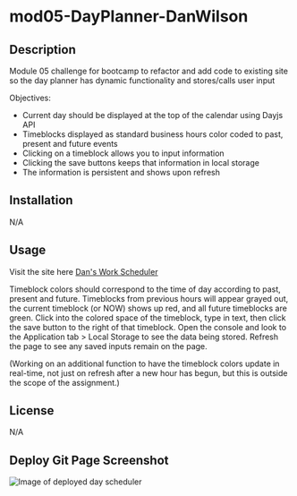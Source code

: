 # mod05-DayPlanner-DanWilson

## Description
Module 05 challenge for bootcamp to refactor and add code to existing site so the day planner has dynamic functionality and stores/calls user input

Objectives:

- Current day should be displayed at the top of the calendar using Dayjs API
- Timeblocks displayed as standard business hours color coded to past, present and future events
- Clicking on a timeblock allows you to input information
- Clicking the save buttons keeps that information in local storage
- The information is persistent and shows upon refresh


## Installation

N/A

## Usage

Visit the site here [Dan's Work Scheduler](https://part-time-dan.github.io/mod04-Quiz-DanWilson/)

Timeblock colors should correspond to the time of day according to past, present and future. Timeblocks from previous hours will appear grayed out, the current timeblock (or NOW) shows up red, and all future timeblocks are green. Click into the colored space of the timeblock, type in text, then click the save button to the right of that timeblock. Open the console and look to the Application tab > Local Storage to see the data being stored. Refresh the page to see any saved inputs remain on the page.

(Working on an additional function to have the timeblock colors update in real-time, not just on refresh after a new hour has begun, but this is outside the scope of the assignment.)

## License

N/A

## Deploy Git Page Screenshot

![Image of deployed day scheduler](./assets/newImage.PNG)